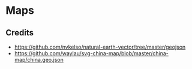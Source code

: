 # Maps


## Credits

* https://github.com/nvkelso/natural-earth-vector/tree/master/geojson
* https://github.com/waylau/svg-china-map/blob/master/china-map/china.geo.json